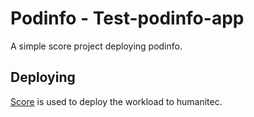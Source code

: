 # Podinfo - Test-podinfo-app

A simple score project deploying podinfo.

## Deploying

[Score](https://score.dev/) is used to deploy the workload to humanitec.
